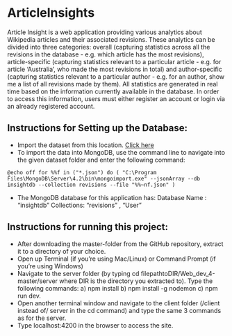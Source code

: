 # ArticleInsights

Article Insight is a web application providing various analytics about Wikipedia articles and their associated revisions. These analytics can be divided into three categories: overall (capturing statistics across all the revisions in the database - e.g. which article has the most revisions), article-specific (capturing statistics relevant to a particular article - e.g. for article ‘Australia’, who made the most revisions in total) and author-specific (capturing statistics relevant to a particular author - e.g. for an author, show me a list of all revisions made by them). All statistics are generated in real time based on the information currently available in the database. In order to access this information, users must either register an account or login via an already registered account.

##  Instructions for Setting up the Database:
* Import the dataset from this location. [Click here](https://drive.google.com/open?id=1OuaWEfPs_hkArmBNiXj892TXgx1SCf7W)
* To import the data into MongoDB, use the command line to navigate into the given dataset folder and enter the following command:

`@echo off
for %%f in ("*.json") do (
"C:\Program Files\MongoDB\Server\4.2\bin\mongoimport.exe" --jsonArray --db insightdb --collection revisions --file "%%~nf.json"
)`

* The MongoDB database for this application has:
Database Name : “insightdb”
Collections: “revisions” , “User”

##  Instructions for running this project:
* After downloading the master-folder from the GitHub repository, extract it to a directory of your choice.
* Open up Terminal (if you’re using Mac/Linux) or Command Prompt (if you’re using Windows)
* Navigate to the server folder (by typing cd filepathtoDIR/Web_dev_4-master/server where DIR is the directory you extracted to). Type the following commands:
  a) npm install
  b) npm install -g nodemon
  c) npm run dev.
* Open another terminal window and navigate to the client folder (/client instead of/ server in the cd command) and type the same 3 commands as for the server.
* Type localhost:4200 in the browser to access the site.

